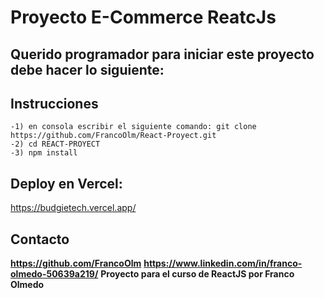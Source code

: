 # Proyecto E-Commerce ReatcJs
## Querido programador para iniciar este proyecto debe hacer lo siguiente:

## Instrucciones
```
-1) en consola escribir el siguiente comando: git clone https://github.com/FrancoOlm/React-Proyect.git
-2) cd REACT-PROYECT
-3) npm install
```
## Deploy en Vercel:
https://budgietech.vercel.app/

## Contacto

**https://github.com/FrancoOlm**
**https://www.linkedin.com/in/franco-olmedo-50639a219/**
**Proyecto para el curso de ReactJS por Franco Olmedo**
